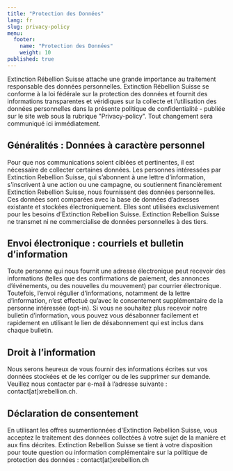 ```yaml
---
title: "Protection des Données"
lang: fr
slug: privacy-policy
menu:
  footer:
    name: "Protection des Données"
    weight: 10
published: true
---
```


Extinction Rébellion Suisse attache une grande importance au traitement responsable des données personnelles. Extinction Rébellion Suisse se conforme à la loi fédérale sur la protection des données et fournit des informations transparentes et véridiques sur la collecte et l’utilisation des données personnelles dans la présente politique de confidentialité - publiée sur le site web sous la rubrique "Privacy-policy". Tout changement sera communiqué ici immédiatement.

## Généralités : Données à caractère personnel

Pour que nos communications soient ciblées et pertinentes, il est nécessaire de collecter certaines données. Les personnes intéressées par Extinction Rebellion Suisse, qui s’abonnent à une lettre d’information, s'inscrivent à une action ou une campagne, ou soutiennent financièrement Extinction Rebellion Suisse, nous fournissent des données personnelles. Ces données sont comparées avec la base de données d’adresses existante et stockées électroniquement. Elles sont utilisées exclusivement pour les besoins d'Extinction Rebellion Suisse. Extinction Rebellion Suisse ne transmet ni ne commercialise de données personnelles à des tiers.

## Envoi électronique : courriels et bulletin d’information

Toute personne qui nous fournit une adresse électronique peut recevoir des informations (telles que des confirmations de paiement, des annonces d’événements, ou des nouvelles du mouvement) par courrier électronique. Toutefois, l’envoi régulier d’informations, notamment de la lettre d’information, n’est effectué qu’avec le consentement supplémentaire de la personne intéressée (opt-in). Si vous ne souhaitez plus recevoir notre bulletin d’information, vous pouvez vous désabonner facilement et rapidement en utilisant le lien de désabonnement qui est inclus dans chaque bulletin.

## Droit à l’information

Nous serons heureux de vous fournir des informations écrites sur vos données stockées et de les corriger ou de les supprimer sur demande. Veuillez nous contacter par e-mail à l’adresse suivante : contact[at]xrebellion.ch.

## Déclaration de consentement

En utilisant les offres susmentionnées d'Extinction Rebellion Suisse, vous acceptez le traitement des données collectées à votre sujet de la manière et aux fins décrites. Extinction Rebellion Suisse se tient à votre disposition pour toute question ou information complémentaire sur la politique de protection des données : contact[at]xrebellion.ch
